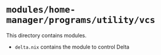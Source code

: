 # `modules/home-manager/programs/utility/vcs`
This directory contains modules.
- `delta.nix` contains the module to control Delta
